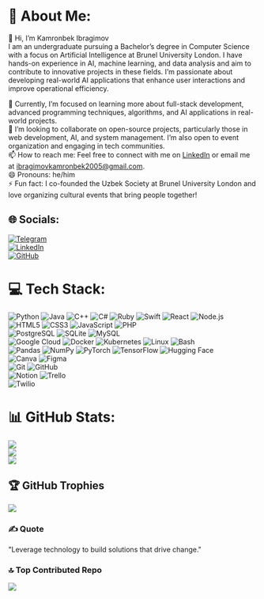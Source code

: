 # 💫 About Me:
👋 Hi, I’m Kamronbek Ibragimov  
I am an undergraduate pursuing a Bachelor’s degree in Computer Science with a focus on Artificial Intelligence at Brunel University London. I have hands-on experience in AI, machine learning, and data analysis and aim to contribute to innovative projects in these fields. I’m passionate about developing real-world AI applications that enhance user interactions and improve operational efficiency.  
 
🌱 Currently, I’m focused on learning more about full-stack development, advanced programming techniques, algorithms, and AI applications in real-world projects.  
💼 I’m looking to collaborate on open-source projects, particularly those in web development, AI, and system management. I’m also open to event organization and engaging in tech communities.  
📫 How to reach me: Feel free to connect with me on [LinkedIn](https://rb.gy/o4vt3h) or email me at ibragimovkamronbek2005@gmail.com.  
😄 Pronouns: he/him  
⚡ Fun fact: I co-founded the Uzbek Society at Brunel University London and love organizing cultural events that bring people together!

## 🌐 Socials:
[![Telegram](https://img.shields.io/badge/Telegram-%232CA5E0.svg?style=for-the-badge&logo=telegram&logoColor=white)](https://t.me/ITInsightsKI)  
[![LinkedIn](https://img.shields.io/badge/LinkedIn-%230077B5.svg?logo=linkedin&logoColor=white)](https://www.linkedin.com/in/kamronbek-ibragimov)  
[![GitHub](https://img.shields.io/badge/GitHub-%23121011.svg?logo=github&logoColor=white)](https://github.com/KQ29)

# 💻 Tech Stack:
![Python](https://img.shields.io/badge/python-%2314354C.svg?style=for-the-badge&logo=python&logoColor=white) ![Java](https://img.shields.io/badge/java-%23ED8B00.svg?style=for-the-badge&logo=openjdk&logoColor=white) ![C++](https://img.shields.io/badge/c++-%2300599C.svg?style=for-the-badge&logo=c%2B%2B&logoColor=white) ![C#](https://img.shields.io/badge/c%23-%23239120.svg?style=for-the-badge&logo=c-sharp&logoColor=white) ![Ruby](https://img.shields.io/badge/ruby-%23CC342D.svg?style=for-the-badge&logo=ruby&logoColor=white) ![Swift](https://img.shields.io/badge/swift-%23FA7343.svg?style=for-the-badge&logo=swift&logoColor=white) ![React](https://img.shields.io/badge/react-%2320232a.svg?style=for-the-badge&logo=react&logoColor=%2361DAFB) ![Node.js](https://img.shields.io/badge/node.js-%23339933.svg?style=for-the-badge&logo=nodedotjs&logoColor=white)  
![HTML5](https://img.shields.io/badge/html5-%23E34F26.svg?style=for-the-badge&logo=html5&logoColor=white) ![CSS3](https://img.shields.io/badge/css3-%231572B6.svg?style=for-the-badge&logo=css3&logoColor=white) ![JavaScript](https://img.shields.io/badge/javascript-%23323330.svg?style=for-the-badge&logo=javascript&logoColor=%23F7DF1E) ![PHP](https://img.shields.io/badge/php-%23777BB4.svg?style=for-the-badge&logo=php&logoColor=white)  
![PostgreSQL](https://img.shields.io/badge/postgresql-%23316192.svg?style=for-the-badge&logo=postgresql&logoColor=white) ![SQLite](https://img.shields.io/badge/sqlite-%2307405e.svg?style=for-the-badge&logo=sqlite&logoColor=white) ![MySQL](https://img.shields.io/badge/mysql-4479A1.svg?style=for-the-badge&logo=mysql&logoColor=white)  
![Google Cloud](https://img.shields.io/badge/GoogleCloud-%234285F4.svg?style=for-the-badge&logo=google-cloud&logoColor=white) ![Docker](https://img.shields.io/badge/Docker-%230db7ed.svg?style=for-the-badge&logo=docker&logoColor=white) ![Kubernetes](https://img.shields.io/badge/Kubernetes-%23326ce5.svg?style=for-the-badge&logo=kubernetes&logoColor=white) ![Linux](https://img.shields.io/badge/Linux-%23FCC624.svg?style=for-the-badge&logo=linux&logoColor=black) ![Bash](https://img.shields.io/badge/Bash-%234EAA25.svg?style=for-the-badge&logo=gnu-bash&logoColor=white)  
![Pandas](https://img.shields.io/badge/pandas-%23150458.svg?style=for-the-badge&logo=pandas&logoColor=white) ![NumPy](https://img.shields.io/badge/numpy-%23013243.svg?style=for-the-badge&logo=numpy&logoColor=white) ![PyTorch](https://img.shields.io/badge/pytorch-%23EE4C2C.svg?style=for-the-badge&logo=pytorch&logoColor=white) ![TensorFlow](https://img.shields.io/badge/tensorflow-%23FF6F00.svg?style=for-the-badge&logo=tensorflow&logoColor=white) ![Hugging Face](https://img.shields.io/badge/HuggingFace-%23FFCC33.svg?style=for-the-badge&logo=huggingface&logoColor=white)  
![Canva](https://img.shields.io/badge/Canva-%2300C4CC.svg?style=for-the-badge&logo=Canva&logoColor=white) ![Figma](https://img.shields.io/badge/Figma-%23F24E1E.svg?style=for-the-badge&logo=figma&logoColor=white)  
![Git](https://img.shields.io/badge/Git-%23F05032.svg?style=for-the-badge&logo=git&logoColor=white) ![GitHub](https://img.shields.io/badge/GitHub-%23121011.svg?style=for-the-badge&logo=github&logoColor=white)  
![Notion](https://img.shields.io/badge/Notion-%23000000.svg?style=for-the-badge&logo=notion&logoColor=white) ![Trello](https://img.shields.io/badge/Trello-%23026AA7.svg?style=for-the-badge&logo=Trello&logoColor=white)  
![Twilio](https://img.shields.io/badge/Twilio-F22F46?style=for-the-badge&logo=Twilio&logoColor=white)

# 📊 GitHub Stats:
![](https://github-readme-stats.vercel.app/api?username=KQ29&theme=dark&hide_border=false&include_all_commits=false&count_private=false)  
![](https://github-readme-streak-stats.herokuapp.com/?user=KQ29&theme=dark&hide_border=false)  
![](https://github-readme-stats.vercel.app/api/top-langs/?username=KQ29&theme=dark&hide_border=false&include_all_commits=false&count_private=false&layout=compact)

## 🏆 GitHub Trophies
![](https://github-profile-trophy.vercel.app/?username=KQ29&theme=radical&no-frame=false&no-bg=true&margin-w=4)

### ✍️ Quote
"Leverage technology to build solutions that drive change."

### 🔝 Top Contributed Repo
![](https://github-contributor-stats.vercel.app/api?username=KQ29&limit=5&theme=dark&combine_all_yearly_contributions=true)
